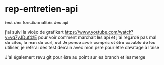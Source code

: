 # rep-entretien-api
test des fonctionnalités des api

j'ai suivi la vidéo de grafikart https://www.youtube.com/watch?v=vq7yJDuf42E pour voir comment marchait les api et j'ai regardé pas mal de sites, le man de curl, ect
Je pense avoir compris et être capable de les utiliser, je referai des test demain avec mon père pour être davatage à l'aise 


J'ai également revu git pour être au point sur les branch et les merge
